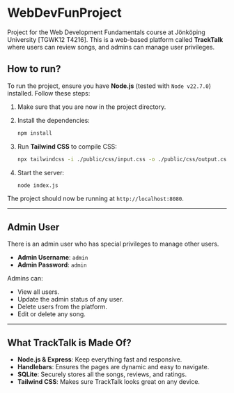 # WebDevFunProject

Project for the Web Development Fundamentals course at Jönköping University [TGWK12 T4216]. This is a web-based platform called **TrackTalk** where users can review songs, and admins can manage user privileges.

## How to run?

To run the project, ensure you have **Node.js** (tested with `Node v22.7.0`) installed. Follow these steps:

1. Make sure that you are now in the project directory.

2. Install the dependencies:
   ```bash
   npm install
   ```

3. Run **Tailwind CSS** to compile CSS:
   ```bash
   npx tailwindcss -i ./public/css/input.css -o ./public/css/output.css --watch
   ```

4. Start the server:
   ```bash
   node index.js
   ```

The project should now be running at `http://localhost:8080`.

---

## Admin User

There is an admin user who has special privileges to manage other users.

- **Admin Username**: `admin`
- **Admin Password**: `admin`

Admins can:
- View all users.
- Update the admin status of any user.
- Delete users from the platform.
- Edit or delete any song.

---

## What TrackTalk is Made Of?

- **Node.js & Express**: Keep everything fast and responsive.
- **Handlebars**: Ensures the pages are dynamic and easy to navigate.
- **SQLite**: Securely stores all the songs, reviews, and ratings.
- **Tailwind CSS**: Makes sure TrackTalk looks great on any device.
  


